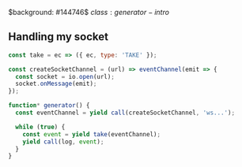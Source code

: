 $background: #144746$
$class: generator-intro$

## Handling my socket

```js
const take = ec => ({ ec, type: 'TAKE' });

const createSocketChannel = (url) => eventChannel(emit => {
  const socket = io.open(url);
  socket.onMessage(emit);
});

function* generator() {
  const eventChannel = yield call(createSocketChannel, 'ws...');

  while (true) {
    const event = yield take(eventChannel);
    yield call(log, event);
  }
}
```
